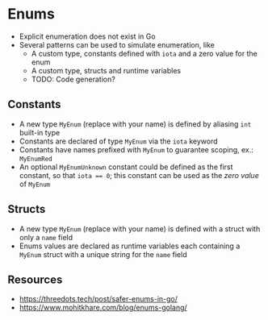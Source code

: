 # Enums
- Explicit enumeration does not exist in Go
- Several patterns can be used to simulate enumeration, like
  - A custom type, constants defined with `iota` and a zero value for the enum
  - A custom type, structs and runtime variables
  - TODO: Code generation?

## Constants
- A new type `MyEnum` (replace with your name) is defined by aliasing `int` built-in type
- Constants are declared of type `MyEnum` via the `iota` keyword
- Constants have names prefixed with `MyEnum` to guarantee scoping, ex.: `MyEnumRed`
- An optional `MyEnumUnknown` constant could be defined as the first constant, so that `iota == 0`; this constant can be used as the *zero value* of `MyEnum`

## Structs
- A new type `MyEnum` (replace with your name) is defined with a struct with only a `name` field
- Enums values are declared as runtime variables each containing a `MyEnum` struct with a unique string for the `name` field

## Resources
- https://threedots.tech/post/safer-enums-in-go/
- https://www.mohitkhare.com/blog/enums-golang/

